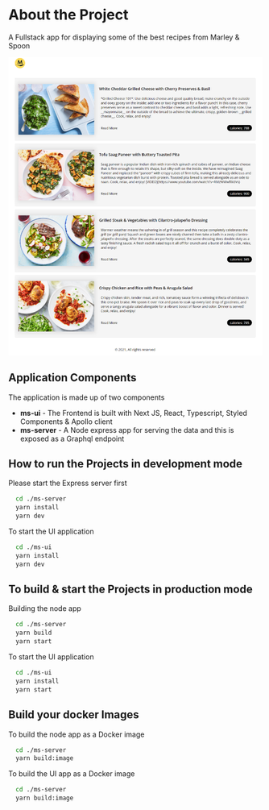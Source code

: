 # About the Project

A Fullstack app for displaying some of the best recipes from Marley & Spoon

![app](app.png)

## Application Components

The application is made up of two components

- **ms-ui** - The Frontend is built with Next JS, React, Typescript, Styled Components & Apollo client
- **ms-server** - A Node express app for serving the data and this is exposed as a Graphql endpoint

## How to run the Projects in development mode

Please start the Express server first

```sh
  cd ./ms-server
  yarn install
  yarn dev
```

To start the UI application

```sh
  cd ./ms-ui
  yarn install
  yarn dev
```

## To build & start the Projects in production mode

Building the node app

```sh
  cd ./ms-server
  yarn build
  yarn start
```

To start the UI application

```sh
  cd ./ms-ui
  yarn install
  yarn start
```

## Build your docker Images

To build the node app as a Docker image

```sh
  cd ./ms-server
  yarn build:image
```

To build the UI app as a Docker image

```sh
  cd ./ms-server
  yarn build:image
```